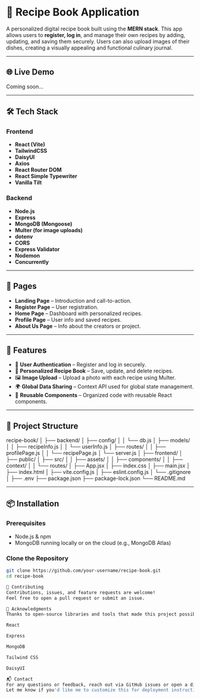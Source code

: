 # 📖 Recipe Book Application

A personalized digital recipe book built using the **MERN stack**. This app allows users to **register, log in**, and manage their own recipes by adding, updating, and saving them securely. Users can also upload images of their dishes, creating a visually appealing and functional culinary journal.

---

## 🌐 Live Demo
Coming soon...

---

## 🛠️ Tech Stack

### Frontend
- **React (Vite)**
- **TailwindCSS**
- **DaisyUI**
- **Axios**
- **React Router DOM**
- **React Simple Typewriter**
- **Vanilla Tilt**

### Backend
- **Node.js**
- **Express**
- **MongoDB (Mongoose)**
- **Multer (for image uploads)**
- **dotenv**
- **CORS**
- **Express Validator**
- **Nodemon**
- **Concurrently**

---

## 📑 Pages

- **Landing Page** – Introduction and call-to-action.
- **Register Page** – User registration.
- **Home Page** – Dashboard with personalized recipes.
- **Profile Page** – User info and saved recipes.
- **About Us Page** – Info about the creators or project.

---

## 🔄 Features

- 🔐 **User Authentication** – Register and log in securely.
- 📖 **Personalized Recipe Book** – Save, update, and delete recipes.
- 🖼️ **Image Upload** – Upload a photo with each recipe using Multer.
- 🌍 **Global Data Sharing** – Context API used for global state management.
- 🧩 **Reusable Components** – Organized code with reusable React components.

---

## 📁 Project Structure

recipe-book/
│
├── backend/
│ ├── config/
│ │ └── db.js
│ ├── models/
│ │ ├── recipeInfo.js
│ │ └── userInfo.js
│ ├── routes/
│ │ ├── profilePage.js
│ │ └── recipePage.js
│ └── server.js
│
├── frontend/
│ ├── public/
│ ├── src/
│ │ ├── assets/
│ │ ├── components/
│ │ ├── context/
│ │ └── routes/
│ ├── App.jsx
│ ├── index.css
│ ├── main.jsx
│ ├── index.html
│ ├── vite.config.js
│ ├── eslint.config.js
│ └── .gitignore
│
├── .env
├── package.json
├── package-lock.json
└── README.md


---

## 📦 Installation

### Prerequisites

- Node.js & npm
- MongoDB running locally or on the cloud (e.g., MongoDB Atlas)

### Clone the Repository

```bash
git clone https://github.com/your-username/recipe-book.git
cd recipe-book

🤝 Contributing
Contributions, issues, and feature requests are welcome!
Feel free to open a pull request or submit an issue.

🙌 Acknowledgments
Thanks to open-source libraries and tools that made this project possible:

React

Express

MongoDB

Tailwind CSS

DaisyUI

📬 Contact
For any questions or feedback, reach out via GitHub issues or open a discussion thread.
Let me know if you'd like me to customize this for deployment instructions, add screenshots, or create badges (e.g., build status, license, etc.).
